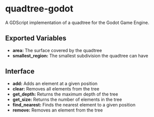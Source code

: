 # quadtree-godot
A GDScript implementation of a quadtree for the Godot Game Engine.
## Exported Variables
- **area:** The surface covered by the quadtree
- **smallest_region:** The smallest subdivision the quadtree can have
## Interface
- **add:** Adds an element at a given position
- **clear:** Removes all elements from the tree
- **get_depth:** Returns the maximum depth of the tree
- **get_size:** Returns the number of elements in the tree
- **find_nearest:** Finds the nearest element to a given position
- **remove:** Removes an element from the tree
